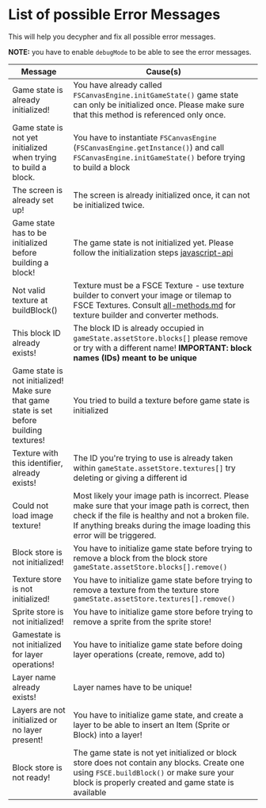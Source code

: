 # List of possible Error Messages

This will help you decypher and fix all possible error messages. 

**NOTE:** you have to enable `debugMode` to be able to see the error messages.

| Message | Cause(s) |
| ------- | ------ |
| Game state is already initialized! | You have already called `FSCanvasEngine.initGameState()` game state can only be initialized once. Please make sure that this method is referenced only once. |
| Game state is not yet initialized when trying to build a block. | You have to instantiate `FSCanvasEngine` (`FSCanvasEngine.getInstance()`) and call `FSCanvasEngine.initGameState()` before trying to build a block | 
| The screen is already set up! | The screen is already initialized once, it can not be initialized twice.|
| Game state has to be initialized before building a block! | The game state is not initialized yet. Please follow the initialization steps [javascript-api](./javascript%20API/javascript-api.md)|
| Not valid texture at buildBlock() | Texture must be a FSCE Texture - use texture builder to convert your image or tilemap to FSCE Textures. Consult [all-methods.md](./javascript%20API/all-methods.md) for texture builder and converter methods.|
| This block ID already exists! | The block ID is already occupied in `gameState.assetStore.blocks[]` please remove or try with a different name! **IMPORTANT: block names (IDs) meant to be unique** |
| Game state is not initialized! Make sure that game state is set before building textures! | You tried to build a texture before game state is initialized |
| Texture with this identifier, already exists! | The ID you're trying to use is already taken within `gameState.assetStore.textures[]` try deleting or giving a different id |
| Could not load image texture! | Most likely your image path is incorrect. Please make sure that your image path is correct, then check if the file is healthy and not a broken file. If anything breaks during the image loading this error will be triggered. |
| Block store is not initialized! | You have to initialize game state before trying to remove a block from the block store `gameState.assetStore.blocks[].remove()` |
| Texture store is not initialized! | You have to initialize game state before trying to remove a texture from the texture store `gameState.assetStore.textures[].remove()` |
| Sprite store is not initialized! | You have to initialize game store before trying to remove a sprite from the sprite store! |
| Gamestate is not initialized for layer operations! | You have to initialize game state before doing layer operations (create, remove, add to) | 
| Layer name already exists! | Layer names have to be unique! |
| Layers are not initialized or no layer present! | You have to initialize game state, and create a layer to be able to insert an Item (Sprite or Block) into a layer! |
| Block store is not ready! | The game state is not yet initialized or block store does not contain any blocks. Create one using `FSCE.buildBlock()` or make sure your block is properly created and game state is available |